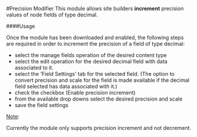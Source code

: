 #Precision Modifier
This module allows site builders <b>increment</b> precision values of node fields of type decimal.

####Usage

Once the module has been downloaded and enabled, the following steps are required in order to increment the 
precision of a field of type decimal:
- select the manage fields operation of the desired content type 
- select the edit operation for the desired decimal field with data associated to it. 
- select the 'Field Settings' tab for the selected field. (The option to convert precision and scale for the field is 
made available if the decimal field selected has data associated with it.)
- check the checkbox (Enable precision increment)
- from the available drop downs select the desired precision and scale
- save the field settings  

<u>Note</u>: <br>

Currently the module only supports precision increment and not decrement. 
